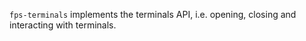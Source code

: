`fps-terminals` implements the terminals API, i.e. opening, closing and interacting with terminals.
